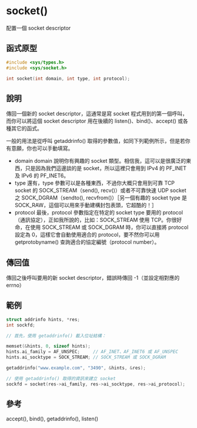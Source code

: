 # socket()

配置一個 socket descriptor

## 函式原型

```c
#include <sys/types.h>
#include <sys/socket.h>

int socket(int domain, int type, int protocol);
```

## 說明

傳回一個新的 socket descriptor，這通常是寫 socket 程式用到的第一個呼叫，而你可以將這個 socket descriptor 用在後續的 listen()、bind()、accept() 或各種其它的函式。

一般的用法是從呼叫 getaddrinfo() 取得的參數值，如同下列範例所示，但是若你有意願，你也可以手動填寫。

* domain    domain 說明你有興趣的 socket 類型。相信我，這可以是很廣泛的東西，只是因為我們這邊談的是 socket，所以這裡只會用到 IPv4 的 PF\_INET 及 IPv6 的 PF\_INET6。
* type    還有，type 參數可以是各種東西，不過你大概只會用到可靠 TCP socket 的 SOCK\_STREAM（send(), recv()）或者不可靠快速 UDP socket 之 SOCK\_DGRAM（sendto(), recvfrom()）［另一個有趣的 socket type 是 SOCK\_RAW，這個可以用來手動建構封包表頭，它超酷的！］
* protocol    最後，protocol 參數指定在特定的 socket type 要用的 protocol（通訊協定），正如我所說的，比如：SOCK\_STREAM 使用 TCP。你很好命，在使用 SOCK\_STREAM 或 SOCK\_DGRAM 時，你可以直接將 protocol 設定為 0，這樣它會自動使用適合的 protocol，要不然你可以用 getprotobyname() 查詢適合的協定編號（protocol number）。

## 傳回值

傳回之後呼叫要用的新 socket descriptor，錯誤時傳回 -1（並設定相對應的 errno）

## 範例

```c
struct addrinfo hints, *res;
int sockfd;

// 首先，使用 getaddrinfo() 載入位址結構：

memset(&hints, 0, sizeof hints);
hints.ai_family = AF_UNSPEC;     // AF_INET、AF_INET6 或 AF_UNSPEC
hints.ai_socktype = SOCK_STREAM; // SOCK_STREAM 或 SOCK_DGRAM

getaddrinfo("www.example.com", "3490", &hints, &res);

// 使用 getaddrinfo() 取得的資訊來建立 socket
sockfd = socket(res->ai_family, res->ai_socktype, res->ai_protocol);
```

## 參考

accept(), bind(), getaddrinfo(), listen()
